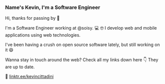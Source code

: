 ### Name's Kevin, I'm a Software Engineer

Hi, thanks for passing by 🖖

I'm a Software Engineer working at @soisy. 💻 🤓
I develop web and mobile applications using web technologies.

I've been having a crush on open source software lately, but still working on it 😄

Wanna stay in touch around the web? Check all my links down here 👇 They are up to date.
 
 🌲 [linktr.ee/kevincittadini](https://linktr.ee/kevincittadini)
